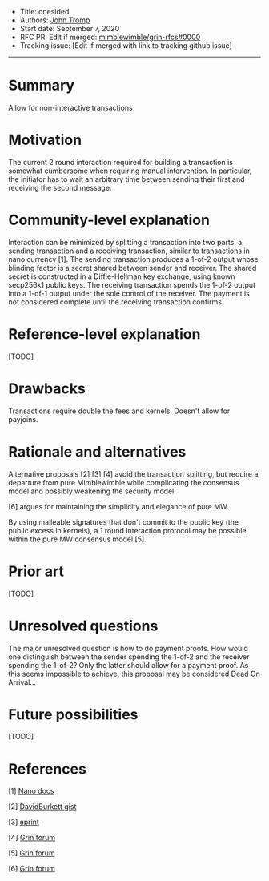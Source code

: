 - Title: onesided
- Authors: [John Tromp](mailto:john.tromp@gmail.com)
- Start date: September 7, 2020
- RFC PR: Edit if merged: [mimblewimble/grin-rfcs#0000](https://github.com/mimblewimble/grin-rfcs/pull/0000) 
- Tracking issue: [Edit if merged with link to tracking github issue]

---

# Summary
[summary]: #summary

Allow for non-interactive transactions

# Motivation
[motivation]: #motivation

The current 2 round interaction required for building a transaction is somewhat cumbersome when requiring manual intervention.
In particular, the initiator has to wait an arbitrary time between sending their first and receiving the second message.

# Community-level explanation
[community-level-explanation]: #community-level-explanation

Interaction can be minimized by splitting a transaction into two parts: a sending transaction and a receiving transaction,
similar to transactions in nano currency [1].
The sending transaction produces a 1-of-2 output whose blinding factor is a secret shared between sender and receiver.
The shared secret is constructed in a Diffie-Hellman key exchange, using known secp256k1 public keys.
The receiving transaction spends the 1-of-2 output into a 1-of-1 output under the sole control of the receiver.
The payment is not considered complete until the receiving transaction confirms.

# Reference-level explanation
[reference-level-explanation]: #reference-level-explanation

[TODO]

# Drawbacks
[drawbacks]: #drawbacks

Transactions require double the fees and kernels. Doesn't allow for payjoins.

# Rationale and alternatives
[rationale-and-alternatives]: #rationale-and-alternatives

Alternative proposals [2] [3] [4] avoid the transaction splitting, but require a departure from pure Mimblewimble
while complicating the consensus model and possibly weakening the security model.

[6] argues for maintaining the simplicity and elegance of pure MW.

By using malleable signatures that don't commit to the public key (the public excess in kernels),
a 1 round interaction protocol may be possible within the pure MW consensus model [5].

# Prior art
[prior-art]: #prior-art

[TODO]

# Unresolved questions
[unresolved-questions]: #unresolved-questions

The major unresolved question is how to do payment proofs.
How would one distinguish between the sender spending the 1-of-2 and the receiver spending the 1-of-2?
Only the latter should allow for a payment proof.
As this seems impossible to achieve, this proposal may be considered Dead On Arrival...

# Future possibilities
[future-possibilities]: #future-possibilities

[TODO]

# References
[references]: #references

[1] [Nano docs](https://docs.nano.org/integration-guides/key-management/#creating-transactions)

[2] [DavidBurkett gist](https://gist.github.com/DavidBurkett/32e33835b03f9101666690b7d6185203)

[3] [eprint](https://eprint.iacr.org/2020/1064.pdf)

[4] [Grin forum](https://forum.grin.mw/t/a-draft-design-of-mimblewimble-on-nervos-ckb)

[5] [Grin forum](https://forum.grin.mw/t/integrated-payment-proofs-and-round-minimization)

[6] [Grin forum](https://forum.grin.mw/t/pep-talk-for-one-sided-transactions/7361/8)
